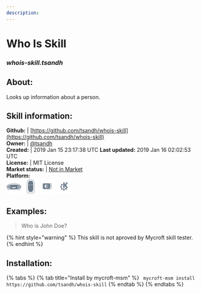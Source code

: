 ```yaml
---    
description:   
---    
```

# Who Is Skill  
### _whois-skill.tsandh_  
## About:  
Looks up information about a person.

## Skill information:  
**Github:** | [https://github.com/tsandh/whois-skill](https://github.com/tsandh/whois-skill)  
**Owner:** | [@tsandh](https://github.com/tsandh)  
**Created:** | 2019 Jan 15 23:17:38 UTC  **Last updated:** 2019 Jan 16 02:02:53 UTC  
**License:** | MIT License  
**Market status:** | [Not in Market](https://market.mycroft.ai/skill/)  
**Platform:**  
 ![](../.gitbook/assets/mark-1-icon.png)  ![](../.gitbook/assets/mark-2-icon.png)  ![](../.gitbook/assets/picroft-icon.png)  ![](../.gitbook/assets/kde.png)   
## Examples:  
> Who is John Doe?  
  
{% hint style="warning" %}
This skill is not aproved by Mycroft skill tester.
{% endhint %}
    
## Installation:  
{% tabs %}
{% tab title="Install by mycroft-msm" %}
``` mycroft-msm install https://github.com/tsandh/whois-skill```
{% endtab %}
  {% endtabs %}
  